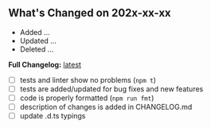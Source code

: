 <!--
Thank you for your pull request.
Check following steps to help us land your changes:
- Fill current date
- Create list with pull request changes / or describe purpose of pull request
- Change [ ] to [x] for completed items.
-->

## What's Changed on 202x-xx-xx

- Added ...
- Updated ...
- Deleted ...

<!-- **Full Changelog:** [vX.X.X...vX.X.X][CHANGES] -->

**Full Changelog:** [latest][CHANGELOG]

[CHANGES]: https://github.com/astrohelm/isolation/compare/vX.X.X...vX.X.X
[CHANGELOG]: https://github.com/astrohelm/isolation/blob/main/CHANGELOG.md

- [ ] tests and linter show no problems (`npm t`)
- [ ] tests are added/updated for bug fixes and new features
- [ ] code is properly formatted (`npm run fmt`)
- [ ] description of changes is added in CHANGELOG.md
- [ ] update .d.ts typings
